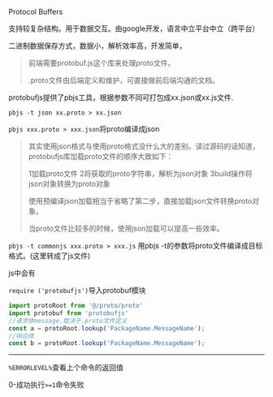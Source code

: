 Protocol Buffers

支持较复杂结构。用于数据交互。由google开发，语言中立平台中立（跨平台）

二进制数据保存方式，数据小，解析效率高，开发简单，





> 前端需要protobuf.js这个库来处理proto文件。
>
> .proto文件由后端定义和维护，可直接做前后端沟通的文档。



protobufjs提供了pbjs工具，根据参数不同可打包成xx.json或xx.js文件.

`pbjs -t json xx.proto > xx.json`

`pbjs xxx.proto > xxx.json`将proto编译成json

> 其实使用json格式与使用proto格式没什么大的差别。读过源码的话知道，protobufjs库加载proto文件的顺序大致如下：
>
> 1加载proto文件 2将获取的proto字符串，解析为json对象 3build操作将json对象转换为proto对象
>
> 使用预编译json加载相当于省略了第二步，直接加载json文件转换proto对象。
>
> 当proto文件比较多的时候，使用json加载可以提高一些效率。

`pbjs -t commonjs xxx.proto > xxx.js` 用pbjs -t的参数将proto文件编译成目标格式。(这里转成了js文件)

js中会有

`require ('protobufjs')`导入protobuf模块

```js
import protoRoot from '@/proto/proto'
import protobuf from 'protobufjs'
//请求体message,取决于.proto文件定义
const a = protoRoot.lookup('PackageName.MessageName');
//响应体
const b = protoRoot.lookup('PackageName.MessageName');
```







---

`%ERRORLEVEL%`查看上个命令的返回值

0-成功执行`>=1`命令失败

